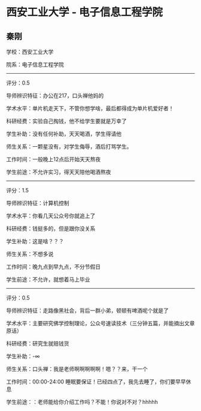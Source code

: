 # 西安工业大学 - 电子信息工程学院

## 秦刚

学校：西安工业大学

院系：电子信息工程学院

* * *

评分：0.5

导师辨识特征：办公在217，口头禅他妈的

学术水平：单片机走天下，不管你想学啥，最后都得成为单片机爱好者！

科研经费：实验自己掏钱，他不给学生要就是万幸了

学生补助：没有任何补助，天天喝酒，学生得请他

师生关系：一颗星没有，对学生侮辱，酒后打骂学生。

工作时间：一般晚上12点后开始天天熬夜

学生前途：不允许实习，得天天陪他喝酒熬夜

* * *

评分：1.5

导师辨识特征：计算机控制

学术水平：你看几天公众号你就追上了

科研经费：钱挺多的，但是跟你没关系

学生补助：这是啥？？？

师生关系：不想多说

工作时间：晚九点到早九点，不分节假日

学生前途：不允许，就想着马上毕业

* * *

评分：0.5

导师辨识特征：走路像黑社会，背后一群小弟，顿顿有啤酒呢个就是了

学术水平：主要研究佛学控制理论，公众号速读技术（三分钟五篇，并能摘出文章原话）

科研经费：研究生就赔钱货

学生补助：-∞

师生关系：口头禅：我是老师啊啊啊啊啊！嗯？？来，干一个

工作时间：00:00-24:00
睡眠要保证！已经四点了，我先去睡了，你们要早早休息

学生前途：：老师能给你介绍工作吗？不能！你说对不对？hhhhh